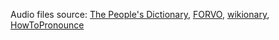 Audio files source: [The People's Dictionary](http://folkets-lexikon.csc.kth.se/folkets/folkets.en.html), [FORVO](http://forvo.com/), [wikionary](https://en.wiktionary.org), [HowToPronounce](https://www.howtopronounce.com/)